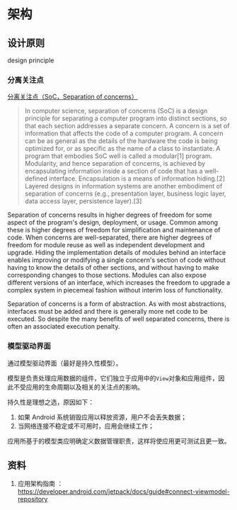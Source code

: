 # 架构




## 设计原则

design principle


### 分离关注点

[分离关注点（SoC，Separation of concerns）](https://en.wikipedia.org/wiki/Separation_of_concerns)

> In computer science, separation of concerns (SoC) is a design principle for separating a computer program into distinct sections, so that each section addresses a separate concern. A concern is a set of information that affects the code of a computer program. A concern can be as general as the details of the hardware the code is being optimized for, or as specific as the name of a class to instantiate. A program that embodies SoC well is called a modular[1] program. Modularity, and hence separation of concerns, is achieved by encapsulating information inside a section of code that has a well-defined interface. Encapsulation is a means of information hiding.[2] Layered designs in information systems are another embodiment of separation of concerns (e.g., presentation layer, business logic layer, data access layer, persistence layer).[3]

Separation of concerns results in higher degrees of freedom for some aspect of the program's design, deployment, or usage. Common among these is higher degrees of freedom for simplification and maintenance of code. When concerns are well-separated, there are higher degrees of freedom for module reuse as well as independent development and upgrade. Hiding the implementation details of modules behind an interface enables improving or modifying a single concern's section of code without having to know the details of other sections, and without having to make corresponding changes to those sections. Modules can also expose different versions of an interface, which increases the freedom to upgrade a complex system in piecemeal fashion without interim loss of functionality.

Separation of concerns is a form of abstraction. As with most abstractions, interfaces must be added and there is generally more net code to be executed. So despite the many benefits of well separated concerns, there is often an associated execution penalty.







### 模型驱动界面

通过模型驱动界面（最好是持久性模型）。

模型是负责处理应用数据的组件，它们独立于应用中的`View`对象和应用组件，因此不受应用的生命周期以及相关的关注点的影响。

持久性是理想之选，原因如下：

1. 如果 Android 系统销毁应用以释放资源，用户不会丢失数据；
2. 当网络连接不稳定或不可用时，应用会继续工作；

应用所基于的模型类应明确定义数据管理职责，这样将使应用更可测试且更一致。



### 






## 资料

1. 应用架构指南 ：https://developer.android.com/jetpack/docs/guide#connect-viewmodel-repository